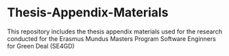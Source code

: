 # Thesis-Appendix-Materials

This repository includes the thesis appendix materials used for the research conducted for the Erasmus Mundus Masters Program Software Enginners for Green Deal (SE4GD)
